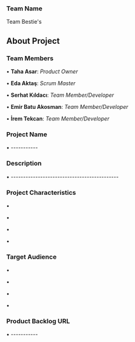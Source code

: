 ### Team Name
Team Bestie's
## About Project
### Team Members
• **Taha Asar**: *Product Owner*

• **Eda Aktaş**: *Scrum Master*

• **Serhat Kıldacı**: *Team Member/Developer*

• **Emir Batu Akosman**: *Team Member/Developer*

• **İrem Tekcan**: *Team Member/Developer*

### Project Name
• -----------

### Description
• --------------------------------------------

### Project Characteristics
•

•

•

•

### Target Audience
•

•

•

•

### Product Backlog URL
• -----------
